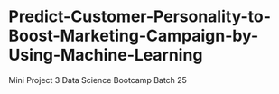 # Predict-Customer-Personality-to-Boost-Marketing-Campaign-by-Using-Machine-Learning
Mini Project 3 Data Science Bootcamp Batch 25
